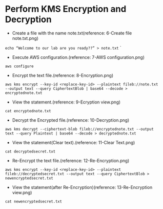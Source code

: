 # Perform KMS Encryption and Decryption
   - Create a file with the name note.txt(reference: 6-Create file note.txt.png)

`echo “Welcome to our lab are you ready??” > note.txt`
`
   - Execute AWS configuration.(reference: 7-AWS configuration.png)
     
`aws configure`

   - Encrypt the text file.(reference: 8-Encryption.png)

`aws kms encrypt --key-id <replace-key-id> --plaintext fileb://note.txt --output text --query CiphertextBlob | base64 --decode > encryptednote.txt`

   - View the statement.(reference: 9-Ecryption view.png)
     
`cat encryptednote.txt`

   - Decrypt the Encrypted file.(reference: 10-Decryption.png)

`aws kms decrypt --ciphertext-blob fileb://encryptednote.txt --output text --query Plaintext | base64 --decode > decryptednote.txt`

   - View the statement(Clear text).(reference: 11-Clear Text.png)
     
`cat decryptedsecret.txt`

   - Re-Encrypt the text file.(reference: 12-Re-Encryption.png)

`aws kms encrypt --key-id <replace-key-id> --plaintext fileb://decryptedsecret.txt --output text --query CiphertextBlob > newencryptedsecret.txt`

   - View the statement(after Re-Encryption)(reference: 13-Re-Encryption view.png)

`cat newencryptedsecret.txt`

  
